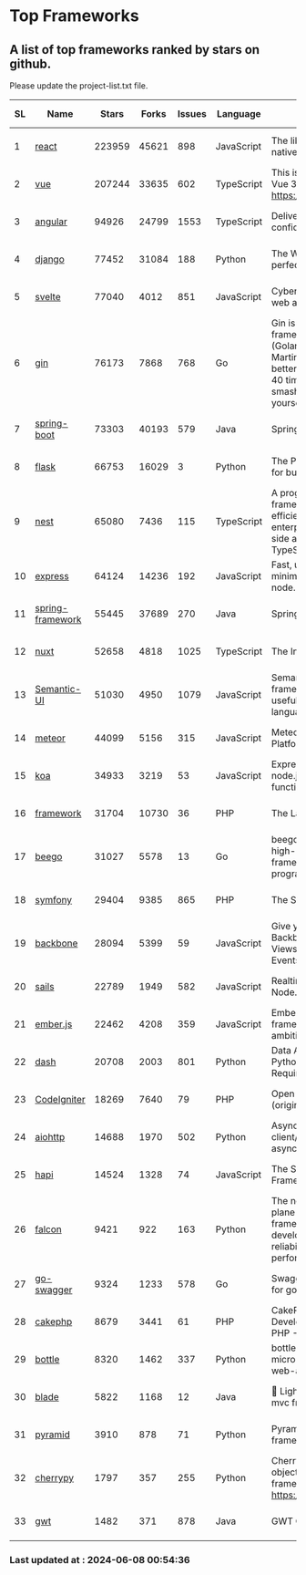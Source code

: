 # Top Frameworks
## A list of top frameworks ranked by stars on github.  
Please update the project-list.txt file.

| SL| Name  | Stars| Forks| Issues | Language | Description | Last Commit |
| --| ------| -----| ---- | ------ | -------- | ----------- | ----------- |
| 1 | [react](https://github.com/facebook/react) | 223959 | 45621 | 898 | JavaScript | The library for web and native user interfaces. | 2024-06-07 23:53:24 |
| 2 | [vue](https://github.com/vuejs/vue) | 207244 | 33635 | 602 | TypeScript | This is the repo for Vue 2. For Vue 3, go to https://github.com/vuejs/core | 2024-05-21 07:51:55 |
| 3 | [angular](https://github.com/angular/angular) | 94926 | 24799 | 1553 | TypeScript | Deliver web apps with confidence 🚀 | 2024-06-07 16:45:58 |
| 4 | [django](https://github.com/django/django) | 77452 | 31084 | 188 | Python | The Web framework for perfectionists with deadlines. | 2024-05-31 13:45:30 |
| 5 | [svelte](https://github.com/sveltejs/svelte) | 77040 | 4012 | 851 | JavaScript | Cybernetically enhanced web apps | 2024-06-07 15:56:22 |
| 6 | [gin](https://github.com/gin-gonic/gin) | 76173 | 7868 | 768 | Go | Gin is a HTTP web framework written in Go (Golang). It features a Martini-like API with much better performance -- up to 40 times faster. If you need smashing performance, get yourself some Gin. | 2024-06-06 09:10:03 |
| 7 | [spring-boot](https://github.com/spring-projects/spring-boot) | 73303 | 40193 | 579 | Java | Spring Boot | 2024-06-07 12:08:34 |
| 8 | [flask](https://github.com/pallets/flask) | 66753 | 16029 | 3 | Python | The Python micro framework for building web applications. | 2024-06-07 19:04:18 |
| 9 | [nest](https://github.com/nestjs/nest) | 65080 | 7436 | 115 | TypeScript | A progressive Node.js framework for building efficient, scalable, and enterprise-grade server-side applications with TypeScript/JavaScript 🚀 | 2024-06-03 12:23:46 |
| 10 | [express](https://github.com/expressjs/express) | 64124 | 14236 | 192 | JavaScript | Fast, unopinionated, minimalist web framework for node. | 2024-06-07 23:48:48 |
| 11 | [spring-framework](https://github.com/spring-projects/spring-framework) | 55445 | 37689 | 270 | Java | Spring Framework | 2024-06-07 17:02:53 |
| 12 | [nuxt](https://github.com/nuxt/nuxt) | 52658 | 4818 | 1025 | TypeScript | The Intuitive Vue Framework. | 2024-06-07 22:32:46 |
| 13 | [Semantic-UI](https://github.com/Semantic-Org/Semantic-UI) | 51030 | 4950 | 1079 | JavaScript | Semantic is a UI component framework based around useful principles from natural language. | 2023-01-11 17:05:32 |
| 14 | [meteor](https://github.com/meteor/meteor) | 44099 | 5156 | 315 | JavaScript | Meteor, the JavaScript App Platform | 2024-06-06 14:18:08 |
| 15 | [koa](https://github.com/koajs/koa) | 34933 | 3219 | 53 | JavaScript | Expressive middleware for node.js using ES2017 async functions | 2024-05-30 01:02:33 |
| 16 | [framework](https://github.com/laravel/framework) | 31704 | 10730 | 36 | PHP | The Laravel Framework. | 2024-06-07 14:38:50 |
| 17 | [beego](https://github.com/beego/beego) | 31027 | 5578 | 13 | Go | beego is an open-source, high-performance web framework for the Go programming language. | 2024-05-26 06:25:36 |
| 18 | [symfony](https://github.com/symfony/symfony) | 29404 | 9385 | 865 | PHP | The Symfony PHP framework | 2024-06-07 08:54:52 |
| 19 | [backbone](https://github.com/jashkenas/backbone) | 28094 | 5399 | 59 | JavaScript | Give your JS App some Backbone with Models, Views, Collections, and Events | 2024-03-06 23:22:47 |
| 20 | [sails](https://github.com/balderdashy/sails) | 22789 | 1949 | 582 | JavaScript | Realtime MVC Framework for Node.js | 2024-05-17 22:00:56 |
| 21 | [ember.js](https://github.com/emberjs/ember.js) | 22462 | 4208 | 359 | JavaScript | Ember.js - A JavaScript framework for creating ambitious web applications | 2024-06-04 20:20:05 |
| 22 | [dash](https://github.com/plotly/dash) | 20708 | 2003 | 801 | Python | Data Apps & Dashboards for Python. No JavaScript Required. | 2024-06-03 13:28:03 |
| 23 | [CodeIgniter](https://github.com/bcit-ci/CodeIgniter) | 18269 | 7640 | 79 | PHP | Open Source PHP Framework (originally from EllisLab) | 2024-03-20 03:51:42 |
| 24 | [aiohttp](https://github.com/aio-libs/aiohttp) | 14688 | 1970 | 502 | Python | Asynchronous HTTP client/server framework for asyncio and Python | 2024-05-27 11:12:43 |
| 25 | [hapi](https://github.com/hapijs/hapi) | 14524 | 1328 | 74 | JavaScript | The Simple, Secure Framework Developers Trust | 2024-04-09 14:33:32 |
| 26 | [falcon](https://github.com/falconry/falcon) | 9421 | 922 | 163 | Python | The no-magic web data plane API and microservices framework for Python developers, with a focus on reliability, correctness, and performance at scale. | 2024-05-07 19:30:52 |
| 27 | [go-swagger](https://github.com/go-swagger/go-swagger) | 9324 | 1233 | 578 | Go | Swagger 2.0 implementation for go | 2024-05-13 17:21:38 |
| 28 | [cakephp](https://github.com/cakephp/cakephp) | 8679 | 3441 | 61 | PHP | CakePHP: The Rapid Development Framework for PHP - Official Repository | 2024-05-26 13:28:20 |
| 29 | [bottle](https://github.com/bottlepy/bottle) | 8320 | 1462 | 337 | Python | bottle.py is a fast and simple micro-framework for python web-applications. | 2024-01-03 22:31:48 |
| 30 | [blade](https://github.com/lets-blade/blade) | 5822 | 1168 | 12 | Java | :rocket: Lightning fast and elegant mvc framework for Java8 | 2024-06-06 06:15:39 |
| 31 | [pyramid](https://github.com/Pylons/pyramid) | 3910 | 878 | 71 | Python | Pyramid - A Python web framework | 2024-03-03 23:38:59 |
| 32 | [cherrypy](https://github.com/cherrypy/cherrypy) | 1797 | 357 | 255 | Python | CherryPy is a pythonic, object-oriented HTTP framework.      https://cherrypy.dev | 2024-04-22 23:41:04 |
| 33 | [gwt](https://github.com/gwtproject/gwt) | 1482 | 371 | 878 | Java | GWT Open Source Project | 2024-06-04 17:54:18 |

### Last updated at : 2024-06-08 00:54:36
